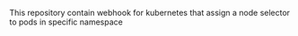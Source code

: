 This repository contain webhook for kubernetes that assign 
a node selector to pods in specific namespace